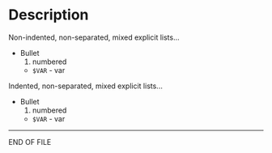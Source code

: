 # Description

Non-indented, non-separated, mixed explicit lists...
- Bullet
  1. numbered
    - ```$VAR``` - var

Indented, non-separated, mixed explicit lists...
- Bullet
  1. numbered
    - ```$VAR``` - var

---

END OF FILE
